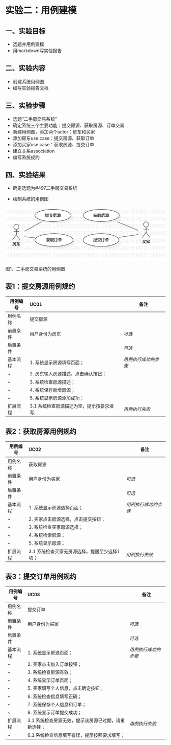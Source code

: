 # 实验二：用例建模

## 一、实验目标

- 选题并用例建模
- 用markdown写实验报告

## 二、实验内容

- 创建系统用例图
- 编写实验报告文档

## 三、实验步骤

- 选题“二手房交易系统”
- 确定系统三个主要功能：提交房源、获取房源、订单交易
- 新建用例图，添加两个actor：房东和买家
- 添加房东use case：提交房源、获取订单
- 添加买家use case：获取房源、提交订单
- 建立关系association
- 编写系统规约

## 四、实验结果

- 确定选题为#497二手房交易系统

- 绘制系统的用例图

![用例图](./model2.jpg)

图1、二手房交易系统的用例图



## 表1：提交房源用例规约  

用例编号  | UC01 | 备注  
-|:-|-  
用例名称  |  提交房源 |   
前置条件  |  用户身份为房东   | *可选*   
后置条件  |     | *可选*   
基本流程  | 1. 系统显示房源填写页面；  |*用例执行成功的步骤*   
~| 2. 房东输入房源描述，点击确认按钮；  | 
~| 3. 系统检查房源描述； |
~| 4. 系统保存新增房源； |
~| 5. 系统显示房源添加成功；  |    
扩展流程  | 3.1 系统检查房源描述为空，提示按要求填写; |*用例执行失败* 




## 表2：获取房源用例规约  

用例编号  | UC02 | 备注  
-|:-|-  
用例名称  |  获取房源 |   
前置条件  |  用户身份为买家   | *可选*   
后置条件  |     | *可选*   
基本流程  | 1. 系统显示房源选择页面；  |*用例执行成功的步骤*      
~| 2. 买家点击房源选择，点击提交按钮；  |   
~| 3. 系统检查买家房源选择； |
~| 4. 系统检索房源； |
~| 5. 系统显示房源；  | 
扩展流程  | 3.1 系统检查买家无房源选择，提醒至少选择1项； |*用例执行失败* 



## 表3：提交订单用例规约  

用例编号  | UC03 | 备注  
-|:-|-  
用例名称  |  提交订单 |   
前置条件  |  用户身份为买家   | *可选*   
后置条件  |     | *可选*   
基本流程  | 1. 系统显示房源页面；  |*用例执行成功的步骤*    
~| 2. 买家点击加入订单按钮；  |   
~| 3. 系统检查房源有效；  |
~| 4. 系统显示订单页面；  |   
~| 5. 买家填写个人信息，点击确定按钮；  |
~| 6. 系统检查信息填写正确； |
~| 7. 系统保存个人信息和订单； |
~| 8. 系统显示订单提交成功；  | 
扩展流程  | 3.1 系统检查房源无效，提示该房源已过期，请重新选择； |*用例执行失败* 
~| 6.1 系统检查信息填写有误，提示按照要求填写； |


